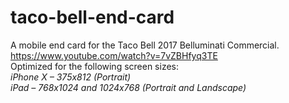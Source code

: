 # taco-bell-end-card
A mobile end card for the Taco Bell 2017 Belluminati Commercial. https://www.youtube.com/watch?v=7vZBHfyq3TE
<br>
Optimized for the following screen sizes:
<i><br>
iPhone X – 375x812 (Portrait)
<br>
iPad – 768x1024 and 1024x768 (Portrait and Landscape)
</i>
